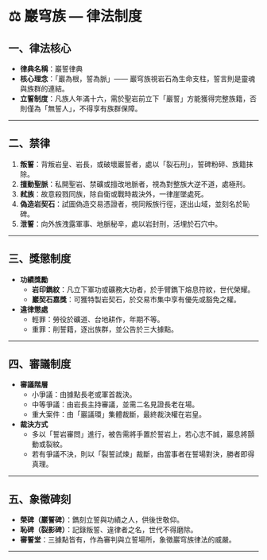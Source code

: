 # ⚖️ 巖穹族 — 律法制度

## 一、律法核心
- **律典名稱**：巖誓律典  
- **核心理念**：「巖為根，誓為脈」—— 巖穹族視岩石為生命支柱，誓言則是靈魂與族群的連結。  
- **立誓制度**：凡族人年滿十六，需於聖岩前立下「巖誓」方能獲得完整族籍，否則僅為「無誓人」，不得享有族群保障。

---

## 二、禁律
1. **叛誓**：背叛岩皇、岩長，或破壞巖誓者，處以「裂石刑」，誓碑粉碎、族籍抹除。  
2. **擅動聖脈**：私開聖岩、禁礦或擅改地脈者，視為對整族大逆不道，處極刑。  
3. **弒族**：故意殺戮同族，除自衛或戰時裁決外，一律崖墜處死。  
4. **偽造岩契石**：試圖偽造交易憑證者，視同叛族行徑，逐出山域，並刻名於恥碑。  
5. **泄誓**：向外族洩露軍事、地脈秘辛，處以岩封刑，活埋於石穴中。

---

## 三、獎懲制度
- **功績獎勵**  
  - **岩印鐫紋**：凡立下軍功或礦務大功者，於手臂鐫下熔息符紋，世代榮耀。  
  - **巖契石嘉獎**：可獲特製岩契石，於交易市集中享有優先或豁免之權。  
- **違律懲處**  
  - 輕罪：勞役於礦道、台地耕作，年期不等。  
  - 重罪：削誓籍，逐出族群，並公告於三大據點。  

---

## 四、審議制度
- **審議階層**  
  - 小爭議：由據點長老或軍首裁決。  
  - 中等爭議：由岩長主持審議，並需二名見證長老在場。  
  - 重大案件：由「巖議環」集體裁斷，最終裁決權在岩皇。  
- **裁決方式**  
  - 多以「誓岩審問」進行，被告需將手置於誓岩上，若心志不誠，巖息將顫動或裂紋。  
  - 若有爭議不決，則以「裂誓試煉」裁斷，由當事者在誓場對決，勝者即得真理。

---

## 五、象徵碑刻
- **榮碑（巖誓碑）**：鐫刻立誓與功績之人，供後世敬仰。  
- **恥碑（裂影碑）**：記錄叛誓、違律者之名，世代不得磨除。  
- **審誓堂**：三據點皆有，作為審判與立誓場所，象徵巖穹族律法的威嚴。

---
